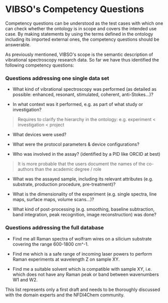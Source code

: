 # VIBSO's Competency Questions

Competency questions can be understood as the test cases with which one can check whether the ontology is in scope and covers the intended use case. By making statements by using the terms defined in the ontology including its imported external ones, the competency questions should be answerable.

As previously mentioned, VIBSO's scope is the semantic description of vibrational spectroscopy research data. So far we have thus identified the following competency questions:

### Questions addressing one single data set

 * What kind of vibrational spectroscopy was performed (as detailed as possible: enhanced, resonant, stimulated, coherent, anti-Stokes...)?

 * In what context was it performed, e.g. as part of what study or investigation?
> Requires to clarify the hierarchy in the ontology: e.g. experiment < investigation < project


 * What devices were used?

 * What were the protocol parameters & device configurations?

 * Who was involved in the assay? (identified by a PID like ORCID at best)
 > It is more probable that the users document the names of the co-authors than the academic degree / role

 * What was the assayed sample, including its relevant attributes (e.g. substrate, production procedure, pre-treatment)?

 * What is the dimensionality of the experiment (e.g. single spectra, line maps, surface maps, volume scans...)?

 * What kind of post-processing (e.g. smoothing, baseline subtraction, band integration, peak recognition, image reconstruction) was done?

### Questions addressing the full database

* Find me all Raman spectra of wolfram wires on a silicium substrate covering the range 600-1800 cm^-1.

* Find me which is a safe range of incoming laser powers to perform Raman experiments at wavelength Z on sample XY.

* Find me a suitable solvent which is compatible with sample XY, i.e. which does not have any Raman peak or band between wavenumbers W1 and W2.

This list represents only a first draft and needs to be thoroughly discussed with the domain experts and the NFDI4Chem community.
